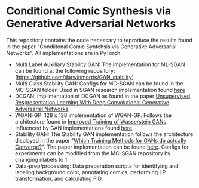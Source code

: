 # Conditional Comic Synthesis via Generative Adversarial Networks
This repository contains the code necessary to reproduce the results found in the paper "Condiitonal Comic Syntehsis via Generative Adversarial Networks". All implementations are in PyTorch. 

- Multi Label Auxiliary Stability GAN: The implementation for ML-SGAN can be found at the following repository: (https://github.com/darwinmorris/GAN_stability)
- Multi Class Stability GAN: Configs for MC-SGAN can be found in the MC-SGAN folder. Used in SGAN research implementation found [here](https://github.com/LMescheder/GAN_stability)
- DCGAN: Implimentation of DCGAN as found in the paper [Unsupervised Respresentation Learning With Deep Convolutional Generative Adversarial Networks](https://arxiv.org/pdf/1511.06434.pdf).
- WGAN-GP: 128 x 128 implementation of WGAN-GP. Follows the architecture found in [Improved Training of Wasserstein GANs](https://arxiv.org/pdf/1704.00028.pdf). Influenced by GAN implementations found [here](https://github.com/aladdinpersson/Machine-Learning-Collection).
- Stability GAN: The Stability GAN implementation follows the architecture displayed in the paper "[Which Training Methods for GANs do actually Converge?](https://avg.is.tuebingen.mpg.de/publications/meschedericml2018)". The paper implementation can be found [here](https://github.com/LMescheder/GAN_stability). Configs for experiments can be modified from the MC-SGAN repository by changing nlabels to 1.
- Data-prep/processing: Data preparation scripts for identifying and labeling background color, annotating comics, performing LP transformation, and calculating FID.
